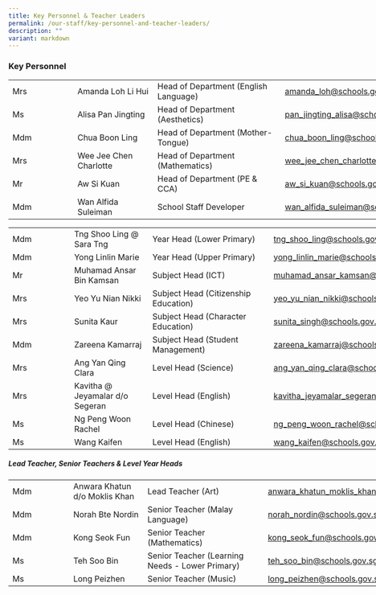 ```yaml
---
title: Key Personnel & Teacher Leaders
permalink: /our-staff/key-personnel-and-teacher-leaders/
description: ""
variant: markdown
---
```

### Key Personnel
<table style="border-collapse:
 collapse;width:652pt" width="869" cellspacing="0" cellpadding="0" border="0"><colgroup><col style="mso-width-source:userset;mso-width-alt:5006;width:106pt" width="141"> <col style="mso-width-source:userset;mso-width-alt:6087;width:128pt" width="171"> <col style="mso-width-source:userset;mso-width-alt:10126;width:214pt" width="285"> <col style="mso-width-source:userset;mso-width-alt:9671;width:204pt" width="272"></colgroup><tbody><tr style="height:15.0pt" height="20"><td style="height:15.0pt;width:106pt" width="141" class="xl68" height="20"><span style="mso-ligatures:none">Mrs</span></td><td style="width:128pt" width="171" class="xl69"><span style="mso-ligatures:none">Amanda Loh Li Hui</span></td><td style="width:214pt" width="285" class="xl70"><span style="mso-ligatures:none">Head of Department (English Language)</span></td><td style="width:204pt" width="272" class="xl71"><span style="mso-ligatures:none"><a href="mailto:amanda_loh@schools.gov.sg">amanda_loh@schools.gov.sg</a></span></td></tr><tr style="height:15.0pt" height="20"><td style="height:15.0pt;width:106pt" width="141" class="xl68" height="20"><span style="mso-ligatures:none">Ms</span></td><td class="xl72"><span style="mso-ligatures:none">Alisa Pan Jingting</span></td><td style="width:214pt" width="285" class="xl67"><span style="mso-ligatures:none">Head of Department (Aesthetics)</span></td><td style="width:204pt" width="272" class="xl71"><span style="mso-ligatures:none"><a href="mailto:pan_jingting_alisa@schools.gov.sg">pan_jingting_alisa@schools.gov.sg</a></span></td></tr><tr style="height:15.0pt" height="20"><td style="height:15.0pt;width:106pt" width="141" class="xl68" height="20"><span style="mso-ligatures:none">Mdm</span></td><td class="xl69"><span style="mso-ligatures:none">Chua Boon Ling</span></td><td style="width:214pt" width="285" class="xl70"><span style="mso-ligatures:none">Head of Department (Mother-Tongue)</span></td><td style="width:204pt" width="272" class="xl73"><span style="mso-ligatures:none"><a href="mailto:chua_boon_ling@schools.gov.sg">chua_boon_ling@schools.gov.sg</a></span></td></tr><tr style="height:15.0pt" height="20"><td style="height:15.0pt;width:106pt" width="141" class="xl68" height="20"><span style="mso-ligatures:none">Mrs</span></td><td class="xl69"><span style="mso-ligatures:none">Wee Jee Chen Charlotte</span></td><td class="xl69"><span style="mso-ligatures:none">Head of Department (Mathematics)</span></td><td style="width:204pt" width="272" class="xl73"><span style="mso-ligatures:none"><a href="mailto:wee_jee_chen_charlotte@schools.gov.sg">wee_jee_chen_charlotte@schools.gov.sg</a></span></td></tr><tr style="height:15.0pt" height="20"><td style="height:15.0pt;width:106pt" width="141" class="xl68" height="20"><span style="mso-ligatures:none">Mr</span></td><td class="xl69"><span style="mso-ligatures:none">Aw Si Kuan</span></td><td class="xl69"><span style="mso-ligatures:none">Head of Department (PE &amp; CCA)</span></td><td style="width:204pt" width="272" class="xl73"><span style="mso-ligatures:none"><a href="mailto:aw_si_kuan@schools.gov.sg">aw_si_kuan@schools.gov.sg</a></span></td></tr><tr style="height:15.0pt" height="20"><td style="height:15.0pt" class="xl74" height="20"><span style="mso-ligatures:
  none">Mdm</span></td><td class="xl69"><span style="mso-ligatures:none">Wan Alfida Suleiman</span></td><td class="xl69"><span style="mso-ligatures:none">School Staff Developer</span></td><td class="xl75"><span style="mso-ligatures:none"><a href="mailto:wan_alfida_suleiman@schools.gov.sg">wan_alfida_suleiman@schools.gov.sg</a></span></td></tr></tbody></table>


<table style="border-collapse:
 collapse;width:652pt" width="869" cellspacing="0" cellpadding="0" border="0"><colgroup><col style="mso-width-source:userset;mso-width-alt:5006;width:106pt" width="141"> <col style="mso-width-source:userset;mso-width-alt:6087;width:128pt" width="171"> <col style="mso-width-source:userset;mso-width-alt:10126;width:214pt" width="285"> <col style="mso-width-source:userset;mso-width-alt:9671;width:204pt" width="272"></colgroup><tbody><tr style="height:28.2pt" height="38"><td style="height:28.2pt;width:106pt" width="141" class="xl67" height="38"><span style="mso-ligatures:none">Mdm</span></td><td style="width:128pt" width="171" class="xl69"><span style="mso-ligatures:none">Tng Shoo Ling @ Sara Tng</span></td><td style="width:214pt" width="285" class="xl69"><span style="mso-ligatures:none">Year Head (Lower Primary)</span></td><td style="width:204pt" width="272" class="xl71"><span style="mso-ligatures:none"><a href="mailto:tng_shoo_ling@schools.gov.sg">tng_shoo_ling@schools.gov.sg</a></span></td></tr><tr style="height:15.0pt" height="20"><td style="height:15.0pt;width:106pt" width="141" class="xl67" height="20"><span style="mso-ligatures:none">Mdm</span></td><td class="xl68"><span style="mso-ligatures:none">Yong Linlin Marie</span></td><td style="width:214pt" width="285" class="xl69"><span style="mso-ligatures:none">Year Head (Upper Primary)</span></td><td class="xl73"><span style="mso-ligatures:none"><a href="mailto:yong_linlin_marie@schools.gov.sg">yong_linlin_marie@schools.gov.sg</a></span></td></tr><tr style="height:15.0pt" height="20"><td style="height:15.0pt" class="xl72" height="20"><span style="mso-ligatures:
  none">Mr</span></td><td class="xl68"><span style="mso-ligatures:none">Muhamad Ansar Bin Kamsan</span></td><td class="xl68"><span style="mso-ligatures:none">Subject Head (ICT)</span></td><td class="xl73"><span style="mso-ligatures:none"><a href="mailto:muhamad_ansar_kamsan@schools.gov.sg">muhamad_ansar_kamsan@schools.gov.sg</a></span></td></tr><tr style="height:15.0pt" height="20"><td style="height:15.0pt;width:106pt" width="141" class="xl67" height="20"><span style="mso-ligatures:none">Mrs</span></td><td class="xl68"><span style="mso-ligatures:none">Yeo Yu Nian Nikki</span></td><td class="xl68"><span style="mso-ligatures:none">Subject Head (Citizenship Education)</span></td><td class="xl73"><span style="mso-ligatures:none"><a href="mailto:yeo_yu_nian_nikki@schools.gov.sg">yeo_yu_nian_nikki@schools.gov.sg</a></span></td></tr><tr style="height:15.0pt" height="20"><td style="height:15.0pt;width:106pt" width="141" class="xl67" height="20"><span style="mso-ligatures:none">Mrs</span></td><td class="xl68"><span style="mso-ligatures:none">Sunita Kaur</span></td><td style="width:214pt" width="285" class="xl69"><span style="mso-ligatures:none">Subject Head (Character Education)</span></td><td style="width:204pt" width="272" class="xl71"><span style="mso-ligatures:none"><a href="mailto:sunita_singh@schools.gov.sg">sunita_singh@schools.gov.sg</a></span></td></tr><tr style="height:15.0pt" height="20"><td style="height:15.0pt;width:106pt" width="141" class="xl67" height="20"><span style="mso-ligatures:none">Mdm</span></td><td class="xl68"><span style="mso-ligatures:none">Zareena Kamarraj</span></td><td class="xl68"><span style="mso-ligatures:none">Subject Head (Student Management)</span></td><td class="xl73"><span style="mso-ligatures:none"><a href="mailto:zareena_kamarraj@schools.gov.sg">zareena_kamarraj@schools.gov.sg</a></span></td></tr><tr style="height:15.0pt" height="20"><td style="height:15.0pt;width:106pt" width="141" class="xl67" height="20"><span style="mso-ligatures:none">Mrs</span></td><td class="xl68"><span style="mso-ligatures:none">Ang Yan Qing Clara</span></td><td class="xl68"><span style="mso-ligatures:none">Level Head (Science)</span></td><td style="width:204pt" width="272" class="xl71"><span style="mso-ligatures:none"><a href="mailto:ang_yan_qing_clara@schools.gov.sg">ang_yan_qing_clara@schools.gov.sg</a></span></td></tr><tr style="height:15.0pt" height="20"><td style="height:15.0pt;width:106pt" width="141" class="xl67" height="20"><span style="mso-ligatures:none">Mrs</span></td><td class="xl70"><span style="mso-ligatures:none">Kavitha @ Jeyamalar d/o Segeran</span></td><td class="xl70"><span style="mso-ligatures:none">Level Head (English)</span></td><td style="width:204pt" width="272" class="xl71"><span style="mso-ligatures:none"><a href="mailto:kavitha_jeyamalar_segeran@schools.gov.sg">kavitha_jeyamalar_segeran@schools.gov.sg</a></span></td></tr><tr style="height:15.0pt" height="20"><td style="height:15.0pt;width:106pt" width="141" class="xl67" height="20"><span style="mso-ligatures:none">Ms</span></td><td class="xl70"><span style="mso-ligatures:none">Ng Peng Woon Rachel</span></td><td class="xl70"><span style="mso-ligatures:none">Level Head (Chinese)</span></td><td style="width:204pt" width="272" class="xl71"><span style="mso-ligatures:none"><a href="mailto:ng_peng_woon_rachel@schools.gov.sg">ng_peng_woon_rachel@schools.gov.sg</a></span></td></tr><tr style="height:15.0pt" height="20"><td style="height:15.0pt;width:106pt" width="141" class="xl67" height="20"><span style="mso-ligatures:none">Ms</span></td><td class="xl70"><span style="mso-ligatures:none">Wang Kaifen</span></td><td class="xl70"><span style="mso-ligatures:none">Level Head (English)</span></td><td style="width:204pt" width="272" class="xl71"><span style="mso-ligatures:none"><a href="mailto:wang_kaifen@schools.gov.sg">wang_kaifen@schools.gov.sg</a></span></td></tr></tbody></table>

##### Lead Teacher, Senior Teachers &amp; Level Year Heads

<table style="border-collapse:
 collapse;width:652pt" width="869" cellspacing="0" cellpadding="0" border="0"><colgroup><col style="mso-width-source:userset;mso-width-alt:5006;width:106pt" width="141"> <col style="mso-width-source:userset;mso-width-alt:6087;width:128pt" width="171"> <col style="mso-width-source:userset;mso-width-alt:10126;width:214pt" width="285"> <col style="mso-width-source:userset;mso-width-alt:9671;width:204pt" width="272"></colgroup><tbody><tr style="height:15.0pt" height="20"><td style="height:15.0pt;width:106pt" width="141" class="xl71" height="20"><span style="mso-ligatures:none">Mdm</span></td><td style="width:128pt" width="171" class="xl68"><span style="mso-ligatures:none">Anwara Khatun d/o Moklis Khan</span></td><td style="width:214pt" width="285" class="xl68"><span style="mso-ligatures:none">Lead Teacher (Art)</span></td><td style="width:204pt" width="272" class="xl72"><span style="mso-ligatures:none"><a href="mailto:anwara_khatun_moklis_khan@schools.gov.sg">anwara_khatun_moklis_khan@schools.gov.sg</a></span></td></tr><tr style="height:15.0pt" height="20"><td style="height:15.0pt;width:106pt" width="141" class="xl67" height="20"><span style="mso-ligatures:none">Mdm</span></td><td class="xl68"><span style="mso-ligatures:none">Norah Bte Nordin</span></td><td class="xl68"><span style="mso-ligatures:none">Senior Teacher (Malay Language)</span></td><td style="width:204pt" width="272" class="xl70"><span style="mso-ligatures:none"><a href="mailto:norah_nordin@schools.gov.sg">norah_nordin@schools.gov.sg</a></span></td></tr><tr style="height:15.0pt" height="20"><td style="height:15.0pt;width:106pt" width="141" class="xl67" height="20"><span style="mso-ligatures:none">Mdm</span></td><td class="xl68"><span style="mso-ligatures:none">Kong Seok Fun</span></td><td class="xl68"><span style="mso-ligatures:none">Senior Teacher (Mathematics)</span></td><td style="width:204pt" width="272" class="xl70"><span style="mso-ligatures:none"><a href="mailto:kong_seok_fun@schools.gov.sg">kong_seok_fun@schools.gov.sg</a></span></td></tr><tr style="height:15.0pt" height="20"><td style="height:15.0pt;width:106pt" width="141" class="xl67" height="20"><span style="mso-ligatures:none">Ms</span></td><td class="xl68"><span style="mso-ligatures:none">Teh Soo Bin</span></td><td class="xl68"><span style="mso-ligatures:none">Senior Teacher (Learning Needs - Lower Primary)</span></td><td style="width:204pt" width="272" class="xl70"><span style="mso-ligatures:none"><a href="mailto:teh_soo_bin@schools.gov.sg">teh_soo_bin@schools.gov.sg</a></span></td></tr><tr style="height:15.0pt" height="20"><td style="height:15.0pt;width:106pt" width="141" class="xl67" height="20"><span style="mso-ligatures:none">Ms</span></td><td class="xl68"><span style="mso-ligatures:none">Long Peizhen</span></td><td style="width:214pt" width="285" class="xl69"><span style="mso-ligatures:none">Senior Teacher (Music)</span></td><td style="width:204pt" width="272" class="xl70"><span style="mso-ligatures:none"><a href="mailto:long_peizhen@schools.gov.sg">long_peizhen@schools.gov.sg</a></span></td></tr></tbody></table>

